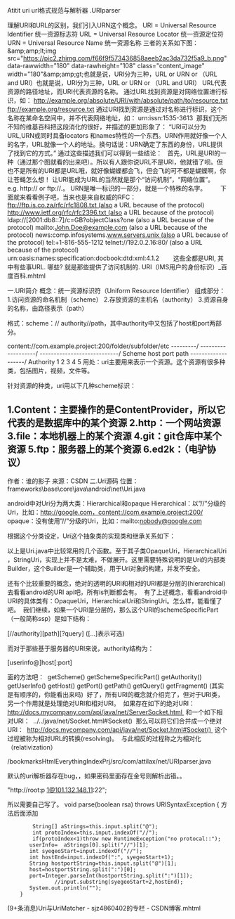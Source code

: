 Atitit uri url格式规范与解析器 .URIparser

理解URI和URL的区别，我们引入URN这个概念。
URI = Universal Resource Identifier 统一资源标志符
URL = Universal Resource Locator 统一资源定位符
URN = Universal Resource Name 统一资源名称
三者的关系如下图：
&amp;amp;amp;lt;img src="https://pic2.zhimg.com/f66f9f573436858aeeb2ac3da732f5a9_b.png" data-rawwidth="180" data-rawheight="108" class="content_image" width="180"&amp;amp;amp;gt;也就是说，URI分为三种，URL or URN or （URL and URI）也就是说，URI分为三种，URL or URN or （URL and URI）
URL代表资源的路径地址，而URI代表资源的名称。
通过URL找到资源是对网络位置进行标识，如：
http://example.org/absolute/URI/with/absolute/path/to/resource.txt
ftp://example.org/resource.txt
通过URI找到资源是通过对名称进行标识，这个名称在某命名空间中，并不代表网络地址，如：
urn:issn:1535-3613
 那我们无所不知的维基百科把这段消化的很好，并描述的更加形象了：
“URI可以分为URL,URN或同时具备locators 和names特性的一个东西。URN作用就好像一个人的名字，URL就像一个人的地址。换句话说：URN确定了东西的身份，URL提供了找到它的方式。”
通过这些描述我们可以得到一些结论：
 
首先，URL是URI的一种（通过那个图就看的出来吧）。所以有人跟你说URL不是URI，他就错了呗。但也不是所有的URI都是URL哦，就好像蝴蝶都会飞，但会飞的可不都是蝴蝶啊，你让苍蝇怎么想！
让URI能成为URL的当然就是那个“访问机制”，“网络位置”。e.g. http:// or ftp://.。
URN是唯一标识的一部分，就是一个特殊的名字。
　　下面就来看看例子吧，当来也是来自权威的RFC：
ftp://ftp.is.co.za/rfc/rfc1808.txt (also a URL because of the protocol)
http://www.ietf.org/rfc/rfc2396.txt (also a URL because of the protocol)
ldap://[2001:db8::7]/c=GB?objectClass?one (also a URL because of the protocol)
mailto:John.Doe@example.com (also a URL because of the protocol)
news:comp.infosystems.www.servers.unix (also a URL because of the protocol)
tel:+1-816-555-1212
telnet://192.0.2.16:80/ (also a URL because of the protocol)
urn:oasis:names:specification:docbook:dtd:xml:4.1.2
　　这些全都是URI, 其中有些事URL. 哪些? 就是那些提供了访问机制的.
URI（IMS用户的身份标识）_百度百科.mhtml


一.URI简介
概念：统一资源标识符（Uniform Resource Identifier） 
组成部分： 
1.访问资源的命名机制（scheme） 
2.存放资源的主机名（authority） 
3.资源自身的名称，由路径表示（path）

格式：scheme：// authority//path，其中authority中又包括了host和port两部分。

content://com.example.project:200/folder/subfolder/etc
 \---------/ \-------------------/ \----------------------------/
 Scheme          host        port              path
            \-------------------/
                   Authority
1
2
3
4
5
用处：uri主要用来表示一个资源。这个资源有很多种类，包括图片，视频，文件等。

针对资源的种类，uri用以下几种scheme标识：

1.Content：主要操作的是ContentProvider，所以它代表的是数据库中的某个资源
2.http：一个网站资源
3.file：本地机器上的某个资源
4.git：git仓库中某个资源
5.ftp：服务器上的某个资源
6.ed2k：（电驴协议）
--------------------- 
作者：谁的影子 
来源：CSDN 
 二.Uri源码
位置：frameworks\base\core\java\android\net\Uri.java

android中对Uri分为两大类：Hierarchical和opaque 
Hierarchical：以”//”分级的Uri，比如：http://google.com，content://com.example.project:200/ 
opaque：没有使用”//”分级的Uri，比如：mailto:nobody@google.com

根据这个分类设定，Uri这个抽象类的实现类和继承关系如下： 

 
以上是Uri.java中比较常用的几个函数。至于其子类OpaqueUri，HierarchicalUri ，StringUri，实现上并不是太难，不做展开。这里需要特殊说明的是Uri的内部类Builder，这个Builder是一个辅助类，用于Uri对象的构建，并发不安全。

还有个比较重要的概念，绝对的透明的URI和相对的URI都是分层的(hierarchical) 
去看看android的URI api吧，所有is判断都会有。 
有了上述概念，看看android中URI的具体类有：OpaqueUri，HierarchicalUri和StringUri。怎么样，能看懂了吧。 
我们继续，如果一个URI是分层的，那么这个URI的schemeSpecificPart（一般简称ssp）是如下结构： 

[//authority][path][?query] ([...]表示可选) 

而对于那些基于服务器的URI来说，authority结构为： 

[userinfo@]host[:port] 

面的方法吧： 
getScheme() getSchemeSpecificPart() getAuthority() getUserInfo() getHost() getPort() getPath() getQuery() getFragment() (其实是有顺序的，你能看出来吗) 
好了，所有URI的概念就介绍完了，但对于URI类，另一个作用就是处理绝对URI和相对URI。 
如果存在如下的绝对URI： 
http://docs.mycompany.com/api/java/net/ServerSocket.html 
和一个如下相对URI： 
../../java/net/Socket.html#Socket() 
那么可以将它们合并成一个绝对URI： 
http://docs.mycompany.com/api/java/net/Socket.html#Socket() 
这个过程被称为相对URL的转换(resolving)。 
与此相反的过程称之为相对化（relativization）

/bookmarksHtmlEverythingIndexPrj/src/com/attilax/net/URIparser.java


默认的uri解析器存在bug，，如果密码里面存在金号则解析出错。。

 "http://root:p 1@101.132.148.11:22";

所以需要自己写了。
        void parse(boolean rsa) throws URISyntaxException {
方法后面添加
              
            String[] aStrings=this.input.split("@");
            int protoIndex=this.input.indexOf("//");
            if(protoIndex<1)throw new RuntimeException("no protocal::");
           userInfo=  aStrings[0].split("//")[1];
           int syegeoStart=input.indexOf("//");
           int hostEnd=input.indexOf(":", syegeoStart+1);
           String hostportString=this.input.split("@")[1];
           host=hostportString.split(":")[0];
           port=Integer.parseInt(hostportString.split(":")[1]);
        		   //input.substring(syegeoStart+2,hostEnd);
           System.out.println("");
        }



(9+条消息)Uri与UriMatcher - sjz4860402的专栏 - CSDN博客.mhtml

